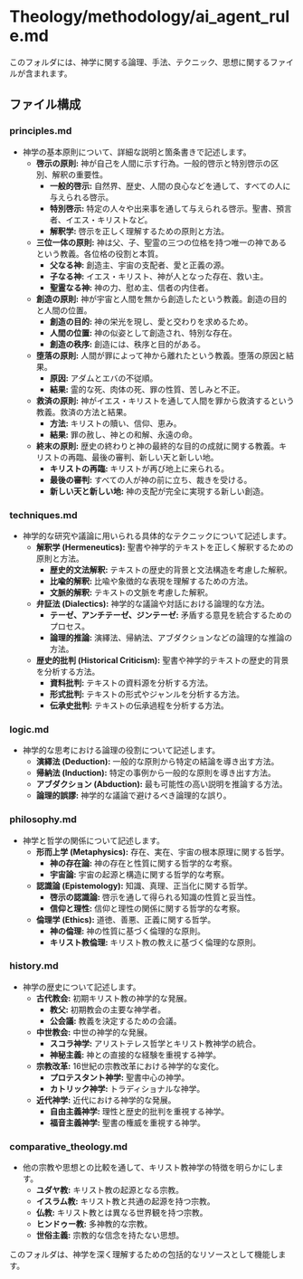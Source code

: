 # Theology/methodology/ai_agent_rule.md

このフォルダには、神学に関する論理、手法、テクニック、思想に関するファイルが含まれます。

## ファイル構成

### principles.md
- 神学の基本原則について、詳細な説明と箇条書きで記述します。
    - **啓示の原則:** 神が自己を人間に示す行為。一般的啓示と特別啓示の区別、解釈の重要性。
        - **一般的啓示:** 自然界、歴史、人間の良心などを通して、すべての人に与えられる啓示。
        - **特別啓示:** 特定の人々や出来事を通して与えられる啓示。聖書、預言者、イエス・キリストなど。
        - **解釈学:** 啓示を正しく理解するための原則と方法。
    - **三位一体の原則:** 神は父、子、聖霊の三つの位格を持つ唯一の神であるという教義。各位格の役割と本質。
        - **父なる神:** 創造主、宇宙の支配者、愛と正義の源。
        - **子なる神:** イエス・キリスト、神が人となった存在、救い主。
        - **聖霊なる神:** 神の力、慰め主、信者の内住者。
    - **創造の原則:** 神が宇宙と人間を無から創造したという教義。創造の目的と人間の位置。
        - **創造の目的:** 神の栄光を現し、愛と交わりを求めるため。
        - **人間の位置:** 神の似姿として創造され、特別な存在。
        - **創造の秩序:** 創造には、秩序と目的がある。
    - **堕落の原則:** 人間が罪によって神から離れたという教義。堕落の原因と結果。
        - **原因:** アダムとエバの不従順。
        - **結果:** 霊的な死、肉体の死、罪の性質、苦しみと不正。
    - **救済の原則:** 神がイエス・キリストを通して人間を罪から救済するという教義。救済の方法と結果。
        - **方法:** キリストの贖い、信仰、恵み。
        - **結果:** 罪の赦し、神との和解、永遠の命。
    - **終末の原則:** 歴史の終わりと神の最終的な目的の成就に関する教義。キリストの再臨、最後の審判、新しい天と新しい地。
        - **キリストの再臨:** キリストが再び地上に来られる。
        - **最後の審判:** すべての人が神の前に立ち、裁きを受ける。
        - **新しい天と新しい地:** 神の支配が完全に実現する新しい創造。

### techniques.md
- 神学的な研究や議論に用いられる具体的なテクニックについて記述します。
    - **解釈学 (Hermeneutics):** 聖書や神学的テキストを正しく解釈するための原則と方法。
        - **歴史的文法解釈:** テキストの歴史的背景と文法構造を考慮した解釈。
        - **比喩的解釈:** 比喩や象徴的な表現を理解するための方法。
        - **文脈的解釈:** テキストの文脈を考慮した解釈。
    - **弁証法 (Dialectics):** 神学的な議論や対話における論理的な方法。
        - **テーゼ、アンチテーゼ、ジンテーゼ:** 矛盾する意見を統合するためのプロセス。
        - **論理的推論:** 演繹法、帰納法、アブダクションなどの論理的な推論の方法。
    - **歴史的批判 (Historical Criticism):** 聖書や神学的テキストの歴史的背景を分析する方法。
        - **資料批判:** テキストの資料源を分析する方法。
        - **形式批判:** テキストの形式やジャンルを分析する方法。
        - **伝承史批判:** テキストの伝承過程を分析する方法。

### logic.md
- 神学的な思考における論理の役割について記述します。
    - **演繹法 (Deduction):** 一般的な原則から特定の結論を導き出す方法。
    - **帰納法 (Induction):** 特定の事例から一般的な原則を導き出す方法。
    - **アブダクション (Abduction):** 最も可能性の高い説明を推論する方法。
    - **論理的誤謬:** 神学的な議論で避けるべき論理的な誤り。

### philosophy.md
- 神学と哲学の関係について記述します。
    - **形而上学 (Metaphysics):** 存在、実在、宇宙の根本原理に関する哲学。
        - **神の存在論:** 神の存在と性質に関する哲学的な考察。
        - **宇宙論:** 宇宙の起源と構造に関する哲学的な考察。
    - **認識論 (Epistemology):** 知識、真理、正当化に関する哲学。
        - **啓示の認識論:** 啓示を通して得られる知識の性質と妥当性。
        - **信仰と理性:** 信仰と理性の関係に関する哲学的な考察。
    - **倫理学 (Ethics):** 道徳、善悪、正義に関する哲学。
        - **神の倫理:** 神の性質に基づく倫理的な原則。
        - **キリスト教倫理:** キリスト教の教えに基づく倫理的な原則。

### history.md
- 神学の歴史について記述します。
    - **古代教会:** 初期キリスト教の神学的な発展。
        - **教父:** 初期教会の主要な神学者。
        - **公会議:** 教義を決定するための会議。
    - **中世教会:** 中世の神学的な発展。
        - **スコラ神学:** アリストテレス哲学とキリスト教神学の統合。
        - **神秘主義:** 神との直接的な経験を重視する神学。
    - **宗教改革:** 16世紀の宗教改革における神学的な変化。
        - **プロテスタント神学:** 聖書中心の神学。
        - **カトリック神学:** トラディショナルな神学。
    - **近代神学:** 近代における神学的な発展。
        - **自由主義神学:** 理性と歴史的批判を重視する神学。
        - **福音主義神学:** 聖書の権威を重視する神学。

### comparative_theology.md
- 他の宗教や思想との比較を通して、キリスト教神学の特徴を明らかにします。
    - **ユダヤ教:** キリスト教の起源となる宗教。
    - **イスラム教:** キリスト教と共通の起源を持つ宗教。
    - **仏教:** キリスト教とは異なる世界観を持つ宗教。
    - **ヒンドゥー教:** 多神教的な宗教。
    - **世俗主義:** 宗教的な信念を持たない思想。

このフォルダは、神学を深く理解するための包括的なリソースとして機能します。